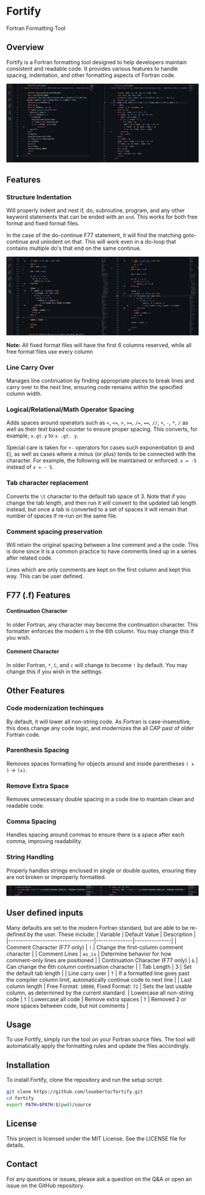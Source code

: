 # Fortify
Fortran Formatting Tool

## Overview
Fortify is a Fortran formatting tool designed to help developers maintain consistent and readable code. It provides various features to handle spacing, indentation, and other formatting aspects of Fortran code.

![F77 Example](images/example1.png)

## Features
### Structure Indentation
Will properly indent and nest if, do, subroutine, program, and any other keyword statements that can be ended with an `end`. This works for both free format and fixed format files.

In the case of the do-continue F77 statement, it will find the matching goto-continue and unindent on that. This will work even in a do-loop that contains multiple do's that end on the same continue.

![F77 Example 2](images/example2.png)

**Note:** All fixed format files will have the first 6 columns reserved, while all free format files use every column

### Line Carry Over
Manages line continuation by finding appropriate places to break lines and carry over to the next line, ensuring code remains within the specified column width.

### Logical/Relational/Math Operator Spacing
Adds spaces around operators such as `<`, `<=`, `>`, `>=`, `/=`, `==`, `//`, `+`, `-`, `*`, `/` as well as their text based counter to ensure proper spacing. This converts, for example, `x.gt.y` to `x .gt. y`.

Special care is taken for `+-` operators for cases such exponentiation (`D` and `E`), as well as cases where a minus (or plus) tends to be connected with the character. For example, the following will be maintained or enforced: `x = -5` instead of `x = - 5`.

### Tab character replacement
Converts the `\t` character to the default tab space of 3. Note that if you change the tab length, and then run it will convert to the updated tab length instead, but once a tab is converted to a set of spaces it will remain that number of spaces if re-run on the same file.

### Comment spacing preservation
Will retain the original spacing between a line comment and a the code. This is done since it is a common practice to have comments lined up in a series after related code.

Lines which are only comments are kept on the first column and kept this way. This can be user defined.

## F77 (.f) Features
#### Continuation Character
In older Fortran, any character may become the continuation character. This formatter enforces the modern `&` in the 6th column. You may change this if you wish.

#### Comment Character
In older Fortran, `*`, `C`, and `c` will change to become `!` by default. You may change this if you wish in the settings.

## Other Features
### Code modernization techinques
By default, it will lower all non-string code. As Fortran is case-insensitive, this does change any code logic, and modernizes the all CAP past of older Fortran code.

### Parenthesis Spacing
Removes spaces formatting for objects around and inside parentheses `( x )` -> `(x)`.

### Remove Extra Space
Removes unnecessary double spacing in a code line to maintain clean and readable code.

### Comma Spacing
Handles spacing around commas to ensure there is a space after each comma, improving readability.

### String Handling
Properly handles strings enclosed in single or double quotes, ensuring they are not broken or improperly formatted.

![Ignoring Strings](images/example3.png)

## User defined inputs
Many defaults are set to the modern Fortran standard, but are able to be re-defined by the user. These include:
| Variable                          | Default Value | Description | 
|-----------------------------------|---------------|---------------|
| Comment Character (F77 only)           | `!`           | Change the first-column comment character |
| Comment Lines | `as_is` | Determine behavior for how comment-only lines are positioned |
| Continuation Character (F77 only)      | `&`           | Can change the 6th column continuation character |
| Tab Length                             | 3             | Set the default tab length |
| Line carry over | `T` | If a formatted line goes past the compiler column limit, automatically continue code to next line |
| Last column length                     | Free Format: `10000`, Fixed Format: `72` | Sets the last usable column, as determined by the current standard. 
| Lowercase all non-string code          | `T`          | Lowercase all code
| Remove extra spaces                    | `T`          | Removed 2 or more spaces between code, but not comments |


## Usage
To use Fortify, simply run the tool on your Fortran source files. The tool will automatically apply the formatting rules and update the files accordingly.

## Installation
To install Fortify, clone the repository and run the setup script:

```sh
git clone https://github.com/louoberto/fortify.git
cd fortify
export PATH=$PATH:$(pwd)/source
```
<!-- 
## Contributing
Contributions are welcome! Please fork the repository and submit a pull request with your changes. -->

## License
This project is licensed under the MIT License. See the LICENSE file for details.

## Contact
For any questions or issues, please ask a question on the Q&A or open an issue on the GitHub repository.
```